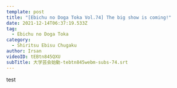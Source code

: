 ```yaml
---
template: post
title: "[Ebichu no Doga Toka Vol.74] The big show is coming!"
date: 2021-12-14T06:37:19.533Z
tag:
  - Ebichu no Doga Toka
category:
  - Shiritsu Ebisu Chugaku
author: Irsan
videoID: tEBtn845QXU
subTitle: 大学芸会始動-tebtn845webm-subs-74.srt
---
```

test